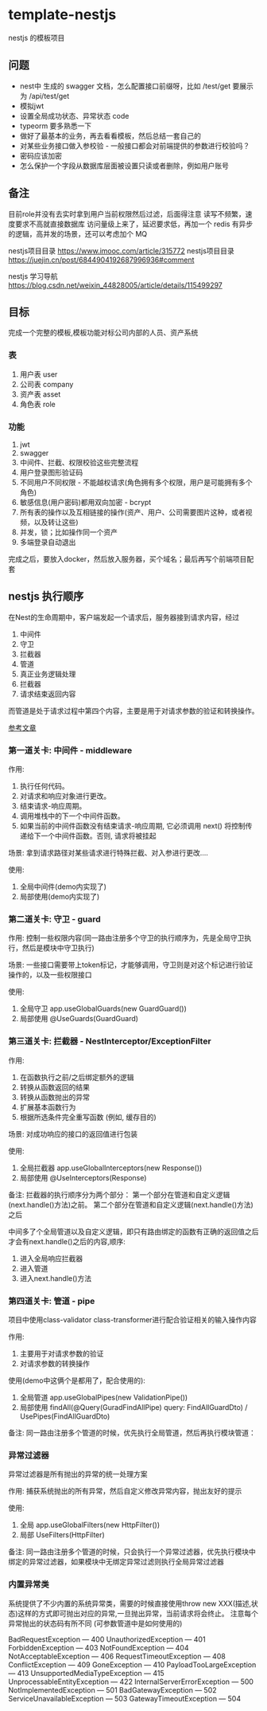 # template-nestjs
nestjs 的模板项目

## 问题
+ nest中 生成的 swagger 文档，怎么配置接口前缀呀，比如 /test/get 要展示为 /api/test/get
+ 模拟jwt
+ 设置全局成功状态、异常状态 code
+ typeorm 要多熟悉一下
+ 做好了最基本的业务，再去看看模板，然后总结一套自己的
+ 对某些业务接口做入参校验 - 一般接口都会对前端提供的参数进行校验吗？
+ 密码应该加密
+ 怎么保护一个字段从数据库层面被设置只读或者删除，例如用户账号

## 备注
目前role并没有去实时拿到用户当前权限然后过滤，后面得注意
读写不频繁，速度要求不高就直接数据库
访问量级上来了，延迟要求低，再加一个 redis
有异步的逻辑，高并发的场景，还可以考虑加个 MQ

nestjs项目目录 https://www.imooc.com/article/315772
nestjs项目目录 https://juejin.cn/post/6844904192687996936#comment

nestjs 学习导航 https://blog.csdn.net/weixin_44828005/article/details/115499297

## 目标
完成一个完整的模板,模板功能对标公司内部的人员、资产系统

### 表
1. 用户表 user
2. 公司表 company
3. 资产表 asset
4. 角色表 role

### 功能
1. jwt
2. swagger
3. 中间件、拦截、权限校验这些完整流程
4. 用户登录图形验证码
5. 不同用户不同权限 - 不能越权请求(角色拥有多个权限，用户是可能拥有多个角色)
6. 敏感信息(用户密码)都用双向加密 - bcrypt
7. 所有表的操作以及互相链接的操作(资产、用户、公司需要图片这种，或者视频，以及转让这些)
8. 并发，锁；比如操作同一个资产
9. 多端登录自动退出

完成之后，要放入docker，然后放入服务器，买个域名；最后再写个前端项目配套

## nestjs 执行顺序
在Nest的生命周期中，客户端发起一个请求后，服务器接到请求内容，经过
1. 中间件
2. 守卫
3. 拦截器
4. 管道
5. 真正业务逻辑处理
6. 拦截器
7. 请求结束返回内容

而管道是处于请求过程中第四个内容，主要是用于对请求参数的验证和转换操作。

[参考文章](https://blog.csdn.net/lxy869718069/article/details/103960790)

### 第一道关卡: 中间件 - middleware
作用:
1. 执行任何代码。
2. 对请求和响应对象进行更改。
3. 结束请求-响应周期。
4. 调用堆栈中的下一个中间件函数。
5. 如果当前的中间件函数没有结束请求-响应周期, 它必须调用 next() 将控制传递给下一个中间件函数。否则, 请求将被挂起

场景: 拿到请求路径对某些请求进行特殊拦截、对入参进行更改....

使用:
1. 全局中间件(demo内实现了)
2. 局部使用(demo内实现了)

### 第二道关卡: 守卫 - guard
作用: 控制一些权限内容(同一路由注册多个守卫的执行顺序为，先是全局守卫执行，然后是模块中守卫执行)

场景: 一些接口需要带上token标记，才能够调用，守卫则是对这个标记进行验证操作的，以及一些权限接口

使用:
1. 全局守卫 app.useGlobalGuards(new GuardGuard())
2. 局部使用 @UseGuards(GuardGuard)

### 第三道关卡: 拦截器 - NestInterceptor/ExceptionFilter
作用:
1. 在函数执行之前/之后绑定额外的逻辑
2. 转换从函数返回的结果
3. 转换从函数抛出的异常
4. 扩展基本函数行为
5. 根据所选条件完全重写函数 (例如, 缓存目的)

场景: 对成功响应的接口的返回值进行包装

使用:
1. 全局拦截器 app.useGlobalInterceptors(new Response())
2. 局部使用 @UseInterceptors(Response)

备注:
拦截器的执行顺序分为两个部分：
第一个部分在管道和自定义逻辑(next.handle()方法)之前。
第二个部分在管道和自定义逻辑(next.handle()方法)之后

中间多了个全局管道以及自定义逻辑，即只有路由绑定的函数有正确的返回值之后才会有next.handle()之后的内容,顺序:
1. 进入全局响应拦截器
2. 进入管道
3. 进入next.handle()方法

### 第四道关卡: 管道 - pipe
项目中使用class-validator class-transformer进行配合验证相关的输入操作内容

作用:
1. 主要用于对请求参数的验证
2. 对请求参数的转换操作

使用(demo中这俩个是都用了，配合使用的):
1. 全局管道 app.useGlobalPipes(new ValidationPipe())
2. 局部使用 findAll(@Query(GuradFindAllPipe) query: FindAllGuardDto) / UsePipes(FindAllGuardDto)

备注:
同一路由注册多个管道的时候，优先执行全局管道，然后再执行模块管道：

### 异常过滤器
异常过滤器是所有抛出的异常的统一处理方案

作用:
捕获系统抛出的所有异常，然后自定义修改异常内容，抛出友好的提示

使用:
1. 全局 app.useGlobalFilters(new HttpFilter())
2. 局部 UseFilters(HttpFilter)

备注:
同一路由注册多个管道的时候，只会执行一个异常过滤器，优先执行模块中绑定的异常过滤器，如果模块中无绑定异常过滤则执行全局异常过滤器

### 内置异常类
系统提供了不少内置的系统异常类，需要的时候直接使用throw new XXX(描述,状态)这样的方式即可抛出对应的异常,一旦抛出异常，当前请求将会终止。
注意每个异常抛出的状态码有所不同 (可参数管道中是如何使用的)

BadRequestException — 400
UnauthorizedException — 401
ForbiddenException — 403
NotFoundException — 404
NotAcceptableException — 406
RequestTimeoutException — 408
ConflictException — 409
GoneException — 410
PayloadTooLargeException — 413
UnsupportedMediaTypeException — 415
UnprocessableEntityException — 422
InternalServerErrorException — 500
NotImplementedException — 501
BadGatewayException — 502
ServiceUnavailableException — 503
GatewayTimeoutException — 504